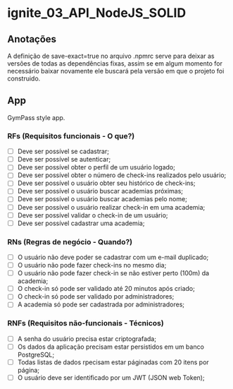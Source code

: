 # ignite_03_API_NodeJS_SOLID

## Anotações
A definição de save-exact=true no arquivo .npmrc serve para deixar as versões de todas as dependências fixas, assim se em algum momento for necessário baixar novamente ele buscará pela versão em que o projeto foi construido.

## App
GymPass style app.

### RFs (Requisitos funcionais - O que?)
- [ ] Deve ser possível se cadastrar;
- [ ] Deve ser possível se autenticar;
- [ ] Deve ser possível obter o perfil de um usuário logado;
- [ ] Deve ser possível obter o número de check-ins realizados pelo usuário;
- [ ] Deve ser possível o usuário obter seu histórico de check-ins;
- [ ] Deve ser possível o usuário buscar academias próximas;
- [ ] Deve ser possível o usuário buscar academias pelo nome;
- [ ] Deve ser possível o usuário realizar check-in em uma academia;
- [ ] Deve ser possível validar o check-in de um usuário;
- [ ] Deve ser possível cadastrar uma academia;

### RNs (Regras de negócio - Quando?)
- [ ] O usuário não deve poder se cadastrar com um e-mail duplicado;
- [ ] O usuário não pode fazer check-ins no mesmo dia;
- [ ] O usuário não pode fazer check-in se não estiver perto (100m) da academia;
- [ ] O check-in só pode ser validado até 20 minutos após criado;
- [ ] O check-in só pode ser validado por administradores;
- [ ] A academia só pode ser cadastrada por administradores;

### RNFs (Requisitos não-funcionais - Técnicos)
- [ ] A senha do usuário precisa estar criptografada;
- [ ] Os dados da aplicação precisam estar persistidos em um banco PostgreSQL;
- [ ] Todas listas de dados rpecisam estar páginadas com 20 itens por página;
- [ ] O usuário deve ser identificado por um JWT (JSON web Token);